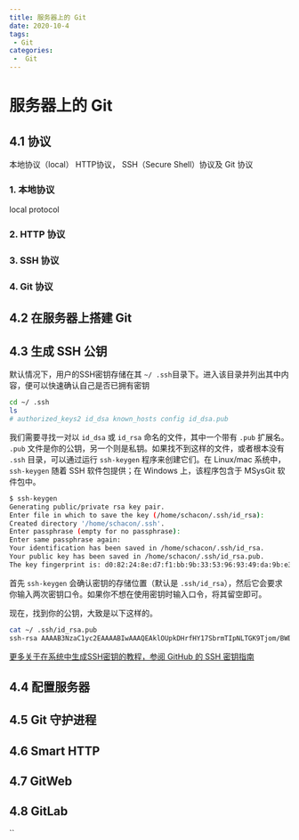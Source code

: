 ```yaml
---
title: 服务器上的 Git
date: 2020-10-4
tags:
 - Git
categories:
 -  Git
---
```


# 服务器上的 Git

## 4.1 协议

本地协议（local） HTTP协议， SSH（Secure Shell）协议及 Git 协议

### 1. 本地协议

local protocol

### 2. HTTP 协议

### 3. SSH 协议

### 4. Git 协议

## 4.2 在服务器上搭建 Git

## 4.3 生成 SSH 公钥

默认情况下，用户的SSH密钥存储在其 `~/ .ssh`目录下。进入该目录并列出其中内容，便可以快速确认自己是否已拥有密钥

```bash
cd ~/ .ssh
ls
# authorized_keys2 id_dsa known_hosts config id_dsa.pub
```

我们需要寻找一对以 `id_dsa` 或 `id_rsa` 命名的文件，其中一个带有 `.pub` 扩展名。 `.pub` 文件是你的公钥，另一个则是私钥。如果找不到这样的文件，或者根本没有 `.ssh` 目录，可以通过运行 `ssh-keygen` 程序来创建它们。在 Linux/mac 系统中， `ssh-keygen` 随着 SSH 软件包提供；在 Windows 上，该程序包含于 MSysGit 软件包中。

```bash
$ ssh-keygen 
Generating public/private rsa key pair.
Enter file in which to save the key (/home/schacon/.ssh/id_rsa): 
Created directory '/home/schacon/.ssh'.
Enter passphrase (empty for no passphrase): 
Enter same passphrase again: 
Your identification has been saved in /home/schacon/.ssh/id_rsa. 
Your public key has been saved in /home/schacon/.ssh/id_rsa.pub. 
The key fingerprint is: d0:82:24:8e:d7:f1:bb:9b:33:53:96:93:49:da:9b:e3 schacon@mylaptop.local
```

首先 `ssh-keygen` 会确认密钥的存储位置（默认是 `.ssh/id_rsa`），然后它会要求你输入两次密钥口令。如果你不想在使用密钥时输入口令，将其留空即可。  

现在，找到你的公钥，大致是以下这样的。

```bash
cat ~/ .ssh/id_rsa.pub
ssh-rsa AAAAB3NzaC1yc2EAAAABIwAAAQEAklOUpkDHrfHY17SbrmTIpNLTGK9Tjom/BWDSU GPl+nafzlHDTYW7hdI4yZ5ew18JH4JW9jbhUFrviQzM7xlELEVf4h9lFX5QVkbPppSwg0cda3 Pbv7kOdJ/MTyBlWXFCR+HAo3FXRitBqxiX1nKhXpHAZsMciLq8V6RjsNAQwdsdMFvSlVK/7XA t3FaoJoAsncM1Q9x5+3V0Ww68/eIFmb1zuUFljQJKprrX88XypNDvjYNby6vw/Pb0rwert/En mZ+AW4OZPnTPI89ZPmVMLuayrD2cE86Z/il8b+gw3r3+1nKatmIkjn2so1d01QraTlMqVSsbx NrRFi9wrf+M7Q== schacon@mylaptop.local
```

[更多关于在系统中生成SSH密钥的教程，参阅 GitHub 的 SSH 密钥指南](https://docs.github.com/en/free-pro-team@latest/github/authenticating-to-github/connecting-to-github-with-ssh)

## 4.4 配置服务器

## 4.5 Git 守护进程

## 4.6 Smart HTTP

## 4.7 GitWeb

## 4.8 GitLab









``

















